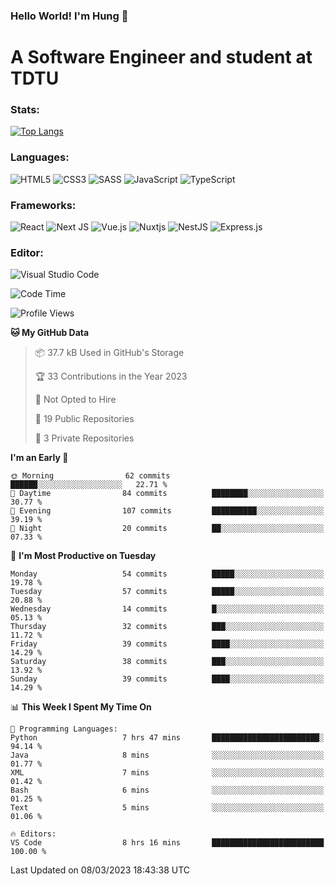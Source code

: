 ### Hello World! I'm Hung :wave:

# A Software Engineer and student at TDTU

### Stats:
[![Top Langs](https://github-readme-stats.vercel.app/api/top-langs/?username=Kuroo-nekoo)](https://github.com/anuraghazra/github-readme-stats)

### Languages:
![HTML5](https://img.shields.io/badge/html5-%23E34F26.svg?style=for-the-badge&logo=html5&logoColor=%23E34F26&color=white)
![CSS3](https://img.shields.io/badge/css3-%231572B6.svg?style=for-the-badge&logo=css3&logoColor=%231572B6&color=white)
![SASS](https://img.shields.io/badge/SASS-hotpink.svg?style=for-the-badge&logo=SASS&logoColor=hotpink&color=white)
![JavaScript](https://img.shields.io/badge/javascript-%23323330.svg?style=for-the-badge&logo=javascript&color=white)
![TypeScript](https://img.shields.io/badge/typescript-%23007ACC.svg?style=for-the-badge&logo=typescript&logoColor=%23007ACC&color=white)


### Frameworks:
![React](https://img.shields.io/badge/react-%2320232a.svg?style=for-the-badge&logo=react&logoColor=%%2361DAFB&color=white)
![Next JS](https://img.shields.io/badge/Next-black?style=for-the-badge&logo=next.js&logoColor=black&color=white)
![Vue.js](https://img.shields.io/badge/vuejs-%2335495e.svg?style=for-the-badge&logo=vuedotjs&logoColor=%234FC08D&color=white)
![Nuxtjs](https://img.shields.io/badge/Nuxt-002E3B?style=for-the-badge&logo=nuxtdotjs&color=white&logoColor=#00DC82)
![NestJS](https://img.shields.io/badge/nestjs-%23E0234E.svg?style=for-the-badge&logo=nestjs&logoColor=%23E0234E&color=white)
![Express.js](https://img.shields.io/badge/express.js-%23404d59.svg?style=for-the-badge&logo=express&logoColor=%23404d59&color=white)

### Editor:
![Visual Studio Code](https://img.shields.io/badge/Visual%20Studio%20Code-0078d7.svg?style=for-the-badge&logo=visual-studio-code&color=white&logoColor=0078d7)


<!--START_SECTION:waka-->
![Code Time](http://img.shields.io/badge/Code%20Time-408%20hrs%2033%20mins-blue)

![Profile Views](http://img.shields.io/badge/Profile%20Views-0-blue)

**🐱 My GitHub Data** 

> 📦 37.7 kB Used in GitHub's Storage 
 > 
> 🏆 33 Contributions in the Year 2023
 > 
> 🚫 Not Opted to Hire
 > 
> 📜 19 Public Repositories 
 > 
> 🔑 3 Private Repositories 
 > 
**I'm an Early 🐤** 

```text
🌞 Morning                62 commits          ██████░░░░░░░░░░░░░░░░░░░   22.71 % 
🌆 Daytime                84 commits          ████████░░░░░░░░░░░░░░░░░   30.77 % 
🌃 Evening                107 commits         ██████████░░░░░░░░░░░░░░░   39.19 % 
🌙 Night                  20 commits          ██░░░░░░░░░░░░░░░░░░░░░░░   07.33 % 
```
📅 **I'm Most Productive on Tuesday** 

```text
Monday                   54 commits          █████░░░░░░░░░░░░░░░░░░░░   19.78 % 
Tuesday                  57 commits          █████░░░░░░░░░░░░░░░░░░░░   20.88 % 
Wednesday                14 commits          █░░░░░░░░░░░░░░░░░░░░░░░░   05.13 % 
Thursday                 32 commits          ███░░░░░░░░░░░░░░░░░░░░░░   11.72 % 
Friday                   39 commits          ████░░░░░░░░░░░░░░░░░░░░░   14.29 % 
Saturday                 38 commits          ███░░░░░░░░░░░░░░░░░░░░░░   13.92 % 
Sunday                   39 commits          ████░░░░░░░░░░░░░░░░░░░░░   14.29 % 
```


📊 **This Week I Spent My Time On** 

```text
💬 Programming Languages: 
Python                   7 hrs 47 mins       ████████████████████████░   94.14 % 
Java                     8 mins              ░░░░░░░░░░░░░░░░░░░░░░░░░   01.77 % 
XML                      7 mins              ░░░░░░░░░░░░░░░░░░░░░░░░░   01.42 % 
Bash                     6 mins              ░░░░░░░░░░░░░░░░░░░░░░░░░   01.25 % 
Text                     5 mins              ░░░░░░░░░░░░░░░░░░░░░░░░░   01.06 % 

🔥 Editors: 
VS Code                  8 hrs 16 mins       █████████████████████████   100.00 % 
```


 Last Updated on 08/03/2023 18:43:38 UTC
<!--END_SECTION:waka-->
